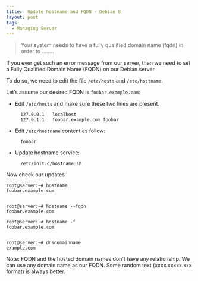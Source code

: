 ```yaml
---
title:  Update hostname and FQDN - Debian 8
layout: post
tags:
  - Managing Server
---
```


>Your system needs to have a fully qualified domain name (fqdn) in order to ........

If you ever get such an error message from our server, then we need to set a Fully Qualified Domain Name (FQDN) on our Debian server.

To do so, we need to edit the file `/etc/hosts` and `/etc/hostname`.

Let’s assume our desired FQDN is `foobar.example.com`:

* Edit `/etc/hosts` and make sure these two lines are present.

		127.0.0.1	localhost
		127.0.1.1	foobar.example.com foobar


* Edit `/etc/hostname` content as follow:

		foobar


* Update hostname service:

		/etc/init.d/hostname.sh

Now check our updates

	root@server:~# hostname
	foobar.example.com


	root@server:~# hostname --fqdn
	foobar.example.com

	root@server:~# hostname -f
	foobar.example.com


	root@server:~# dnsdomainname
	example.com

Note: FQDN and the hosted domain names don't have any relationship. We can use any domain name as our FQDN. Some random text (xxxx.xxxxx.xxx format) is always better.
